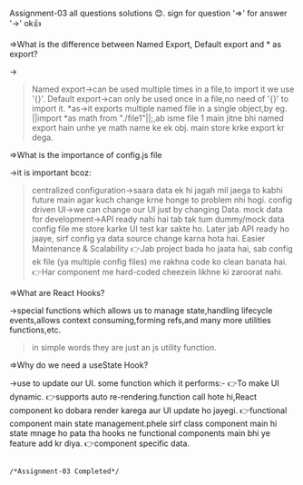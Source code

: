 Assignment-03 all questions solutions 😊.
sign for question '=>' for answer '->' ok👍

=>What is the difference between Named Export, Default export and * as export?

->
>Named export->can be used multiple times in a file,to import it we use '{}'.
>Default export->can only be used once in a file,no need of '{}' to import it.
>*as->it exports multiple named file in a single object,by eg. ||import *as math from "./file1"||;,ab isme file 1 main jitne bhi named export hain unhe ye math name ke ek obj. main store krke export kr dega.

=>What is the importance of config.js file

->it is important bcoz:
>centralized configuration->saara data ek hi jagah mil jaega to kabhi future main agar kuch change krne honge to problem nhi hogi.
>config driven UI->we can change our UI just by changing Data.
>mock data for development->API ready nahi hai tab tak tum dummy/mock data config file me store karke UI test kar sakte ho.
Later jab API ready ho jaaye, sirf config ya data source change karna hota hai.
>Easier Maintenance & Scalability
👉Jab project bada ho jaata hai, sab config ek file (ya multiple config files) me rakhna code ko clean banata hai.
👉Har component me hard-coded cheezein likhne ki zaroorat nahi.

=>What are React Hooks?

->special functions which allows us to manage state,handling lifecycle events,allows context consuming,forming refs,and many more utilities functions,etc.
>in simple words they are just an js utility function.

=>Why do we need a useState Hook?

->use to update our UI.
some function which it performs:-
👉To make UI dynamic.
👉supports auto re-rendering.function call hote hi,React component ko dobara render karega aur UI update ho jayegi.
👉functional component main state management.phele sirf class component main hi state mnage ho pata tha hooks ne functional components main bhi ye feature add kr diya.
👉component specific data.

                                                                   /*Assignment-03 Completed*/